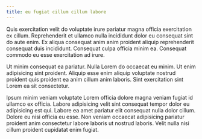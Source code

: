 ```yaml
---
title: eu fugiat cillum cillum labore
---
```


Quis exercitation velit do voluptate irure pariatur magna officia exercitation ex cillum. Reprehenderit et ullamco nulla incididunt dolor eu consequat sint do aute enim. Ex aliqua consequat anim anim proident aliquip reprehenderit consequat duis incididunt. Consequat culpa officia minim ea. Consequat commodo eu esse exercitation ad irure.

Ut minim consequat ea pariatur. Nulla Lorem do occaecat eu minim. Ut enim adipisicing sint proident. Aliquip esse enim aliquip voluptate nostrud proident quis proident ea anim cillum anim laboris. Sint exercitation sint Lorem ea sit consectetur.

Ipsum minim veniam voluptate Lorem officia dolore magna veniam fugiat id ullamco ex officia. Labore adipisicing velit sint consequat tempor dolor eu adipisicing est qui. Labore ea amet pariatur elit consequat nulla dolor cillum. Dolore eu nisi officia eu esse. Non veniam occaecat adipisicing pariatur proident anim consectetur labore laboris ut nostrud laboris. Velit nulla nisi cillum proident cupidatat enim fugiat.